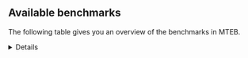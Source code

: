 ## Available benchmarks
The following table gives you an overview of the benchmarks in MTEB.

<details>

<!-- This allows the table to be autogenerated in the future: -->
<!-- BENCHMARKS TABLE START -->

| Name | Leaderboard name | # Tasks | Task Types | Domains | Languages |
|------|------------------|---------|------------|---------|-----------|
| [BEIR](https://arxiv.org/abs/2104.08663) | BEIR | 15 | Retrieval: 15 | [Written, Non-fiction, Reviews, Social, Government, Financial, Blog, Medical, Programming, Encyclopaedic, Web, Academic, News] | eng |
| [BEIR-NL](https://arxiv.org/abs/2412.08329) | BEIR-NL | 15 | Retrieval: 15 | [Written, Non-fiction, Medical, Encyclopaedic, Web, Academic] | nld |
| [BRIGHT](https://brightbenchmark.github.io/) | BRIGHT | 1 | Retrieval: 1 | [Written, Non-fiction] | eng |
| [BRIGHT (long)](https://brightbenchmark.github.io/) | BRIGHT (long) | 1 | Retrieval: 1 | [Written, Non-fiction] | eng |
| [BuiltBench(eng)](https://arxiv.org/abs/2411.12056) | BuiltBench(eng) | 4 | Clustering: 2, Retrieval: 1, Reranking: 1 | [Engineering, Written] | eng |
| [ChemTEB](https://arxiv.org/abs/2412.00532) | Chemical | 27 | BitextMining: 1, Classification: 17, Clustering: 2, PairClassification: 5, Retrieval: 2 | [Chemistry] | msa,deu,nld,eng,jpn,por,spa,ces,zho,hin,tur,kor,fra |
| [CoIR](https://github.com/CoIR-team/coir) | Code Information Retrieval | 10 | Retrieval: 10 | [Written, Programming] | ruby,eng,java,php,sql,c++,python,go,javascript |
| [CodeRAG](https://arxiv.org/abs/2406.14497) | CodeRAG | 4 | Reranking: 4 | [Programming] | python |
| [Encodechka](https://github.com/avidale/encodechka) | Encodechka | 7 | STS: 2, Classification: 4, PairClassification: 1 | [Written, Non-fiction, Fiction, Social, Government, News, Web] | rus |
| [FollowIR](https://arxiv.org/abs/2403.15246) | Instruction Following | 3 | InstructionRetrieval: 3 | [Written, News] | eng |
| [LongEmbed](https://arxiv.org/abs/2404.12096v2) | Long-context Retrieval | 6 | Retrieval: 6 | [Written, Non-fiction, Fiction, Blog, Spoken, Encyclopaedic, Academic] | eng |
| [MIEB(Img)](https://arxiv.org/abs/2504.10471) | Image only | 49 | Any2AnyRetrieval: 15, ImageClassification: 22, ImageClustering: 5, VisualSTS(eng): 5, VisualSTS(multi): 2 | [Written, Non-fiction, Reviews, Social, Scene, Blog, Medical, News, Encyclopaedic, Web, Spoken] | deu,nld,eng,por,ara,spa,cmn,rus,ita,pol,tur,kor,fra |
| [MIEB(Multilingual)](https://arxiv.org/abs/2504.10471) | Image-Text, Multilingual | 130 | ImageClassification: 22, ImageClustering: 5, ZeroShotClassification: 23, VisionCentricQA: 6, Compositionality: 7, VisualSTS(eng): 7, Any2AnyRetrieval: 45, DocumentUnderstanding: 10, Any2AnyMultilingualRetrieval: 3, VisualSTS(multi): 2 | [Written, Constructed, Non-fiction, Reviews, Social, Scene, Blog, Medical, News, Encyclopaedic, Web, Academic, Spoken] | eng,jpn,dan,heb,mri,bul,hrv,pol,ukr,swa,ind,vie,swe,hin,cmn,rus,fil,quz,hun,nld,ben,por,tha,tel,ron,ita,est,tur,kor,nor,ell,deu,ara,spa,ces,fin,zho,fra,fas |
| [MIEB(eng)](https://arxiv.org/abs/2504.10471) | Image-Text, English | 125 | ImageClassification: 22, ImageClustering: 5, ZeroShotClassification: 23, VisionCentricQA: 6, Compositionality: 7, VisualSTS(eng): 7, Any2AnyRetrieval: 45, DocumentUnderstanding: 10 | [Written, Constructed, Non-fiction, Reviews, Social, Scene, Blog, Medical, News, Encyclopaedic, Web, Academic, Spoken] | eng |
| [MIEB(lite)](https://arxiv.org/abs/2504.10471) | Image-Text, Lite | 51 | ImageClassification: 8, ImageClustering: 2, ZeroShotClassification: 7, VisionCentricQA: 5, Compositionality: 6, VisualSTS(eng): 2, VisualSTS(multi): 2, Any2AnyRetrieval: 11, DocumentUnderstanding: 6, Any2AnyMultilingualRetrieval: 2 | [Written, Non-fiction, Reviews, Social, Scene, Blog, Medical, News, Encyclopaedic, Web, Academic, Spoken] | eng,jpn,dan,heb,mri,bul,pol,hrv,ukr,swa,ind,vie,swe,hin,cmn,rus,fil,quz,zho,hun,nld,ben,por,tha,tel,ron,ita,est,tur,nor,deu,ell,ara,spa,ces,fin,kor,fra,fas |
| [MINERSBitextMining](https://arxiv.org/pdf/2406.07424) | MINERSBitextMining | 7 | BitextMining: 7 | [Reviews, Social, Written] | bug,csb,cym,slk,min,jpn,tam,ast,aze,tgl,arz,lfn,tuk,pol,arq,vie,glg,orv,swg,amh,nld,khm,tel,urd,slv,tur,lit,uzb,nno,dsb,nob,fao,oci,isl,mal,kor,fra,cha,epo,hrv,sqi,lat,ind,swe,ang,hin,srp,cmn,rus,swh,lvs,pes,gsw,mad,mhr,mui,ron,xho,kzj,ber,war,uig,ara,ces,yid,gla,hau,eng,dtp,pms,abs,heb,bbc,hsb,ukr,nds,bel,gle,max,kab,yor,sun,ban,kat,mar,hun,yue,jav,ceb,kaz,por,ita,bjn,cbk,wuu,pcm,deu,ell,spa,ace,fin,rej,cat,nov,dan,bul,bre,awa,bos,ile,kur,hye,ibo,cor,ido,bhp,ben,tha,pam,est,mon,eus,fry,mkd,afr,zsm,mak,tat,tzl,ina,nij,bew |
| MTEB(Code, v1) | Code | 12 | Retrieval: 12 | [Written, Programming] | ruby,typescript,swift,shell,eng,java,php,sql,c,scala,c++,rust,python,go,javascript |
| MTEB(Europe, v1) | European | 74 | BitextMining: 7, Classification: 21, Clustering: 8, Retrieval: 15, InstructionRetrieval: 3, MultilabelClassification: 2, PairClassification: 6, Reranking: 3, STS: 9 | [Reviews, Financial, Subtitles, Programming, Non-fiction, Spoken, Encyclopaedic, Constructed, Written, Blog, Medical, News, Web, Fiction, Social, Legal, Government, Academic, Religious] | slk,eng,dan,bul,pol,hrv,gle,swe,hun,nld,por,ron,ita,slv,est,eus,lit,deu,ell,nno,lav,spa,nob,ces,fao,isl,rom,mlt,fin,fra |
| MTEB(Indic, v1) | Indic | 23 | BitextMining: 4, Clustering: 1, Classification: 13, PairClassification: 1, Retrieval: 2, Reranking: 1, STS: 1 | [Written, Non-fiction, Constructed, Fiction, Social, Legal, Government, Reviews, Spoken, News, Encyclopaedic, Web, Religious] | nep,doi,eng,npi,tam,pus,gom,awa,mni,hin,kan,raj,mar,kas,bho,hne,boy,ben,san,mwr,asm,tel,urd,brx,ory,snd,gbm,mai,pan,mup,guj,bod,mal,bgc,sat |
| MTEB(Law, v1) | Legal | 8 | Retrieval: 8 | [Legal, Written] | zho,deu,eng |
| MTEB(Medical, v1) | Medical | 12 | Retrieval: 9, Clustering: 2, Reranking: 1 | [Written, Non-fiction, Government, Medical, Web, Academic] | eng,vie,ara,spa,zho,cmn,rus,pol,kor,fra |
| MTEB(Multilingual, v1) | Multilingual | 132 | BitextMining: 13, Classification: 43, Clustering: 17, Retrieval: 18, InstructionRetrieval: 3, MultilabelClassification: 5, PairClassification: 11, Reranking: 6, STS: 16 | [Reviews, Financial, Subtitles, Programming, Non-fiction, Entertainment, Spoken, Encyclopaedic, Constructed, Written, Blog, Medical, News, Web, Fiction, Social, Legal, Government, Academic, Religious] | bkx,taj,amo,slk,aoj,jpn,rkb,nnq,mgh,msc,wol,wuv,srm,ayr,mqj,pol,nhr,zam,mey,meu,bjz,ppo,mgc,eko,kea,div,mca,mir,snc,mbc,kbh,mkn,hub,khm,aom,gyr,tiw,srd,mkj,ydd,nko,hlt,aii,cwe,kek,spl,abx,cth,are,caf,mal,knv,wnc,bea,cni,cha,nep,nbq,caa,glv,tav,tpt,cek,cco,pjt,bki,omw,swe,mau,bzj,umb,tbc,gdn,zpu,not,etr,quc,chq,amn,zos,azg,tos,qvn,acf,mad,asm,bgs,shi,kzj,mto,fuv,tso,ffm,kiw,ndj,kqf,war,lac,ptp,agr,sus,mup,gla,bvr,agu,ton,bod,kwf,nca,tku,dov,nin,doi,ilo,kyq,ots,pls,tgp,wed,cjk,row,llg,hix,roo,tpi,ltg,poe,ukr,nus,pus,spm,iws,wrk,bon,sue,kir,max,spy,buk,box,met,run,wnu,meq,ter,xbi,jac,zpl,yue,mna,snp,snx,qxo,gun,bus,ceb,lif,nys,pah,qvz,pon,wuu,lbk,urb,ycn,gbm,ltz,awk,cap,sny,tsn,shp,miz,gam,qvs,crn,toc,ven,usa,mpj,soy,cux,zac,kne,knf,aey,ino,uvl,okv,clu,mie,mic,ubu,aly,qvh,sri,yaq,tof,sbe,apn,myk,ghs,cpb,bem,nch,gub,bho,ibo,nhi,pbt,ido,nyu,avt,dah,bhp,mpx,sag,mqb,auy,gym,tfr,stp,pir,lcm,ary,ixl,khk,nor,tat,mak,acr,anv,ina,cot,lij,yuw,sat,med,yon,kyc,otm,ncj,bug,cym,fuc,zpm,trc,apz,tcs,wim,xon,mit,tuk,ikk,chk,jni,amk,dgc,sbs,agd,vie,khz,mni,for,tim,krc,nab,nou,aka,atb,enq,acu,sna,hne,gum,muy,ood,nld,naf,daa,bhl,dif,ebk,urd,bam,slv,wap,dji,xnn,acq,mco,msm,txu,yre,awx,kje,lid,cbu,ncl,rmy,tdt,yva,gaz,isl,nob,ctu,oci,als,kbm,zho,nqo,agm,aai,gaw,alp,nuy,bvd,bss,zul,epo,nss,knc,zca,bsn,ksd,rai,xtm,zpz,hrv,beu,gom,snn,maz,mkl,sps,wsk,heg,hin,cmn,hch,ngu,bmk,nhe,rus,swh,bhg,pes,tca,fuf,maj,huv,ntp,zyp,geb,chv,mxq,cop,nya,mui,hns,iou,mzz,mvn,zaa,pma,fuh,kam,zab,bba,tyv,bch,atg,ces,gof,pao,anh,seh,spp,ssg,klt,mek,fas,glk,nlg,pms,bkd,qul,kdc,hsb,amm,mux,nfa,bps,gwi,yle,uri,chf,knj,fur,xsi,aia,agn,kpw,sun,sco,mpt,atd,beo,rro,kas,zpo,cax,wiv,wro,mmx,guh,jav,mcf,twi,blz,att,ory,alq,ita,bjn,cbk,amf,hus,ikw,vid,bef,kew,ulk,pcm,nif,kvn,hvn,kpj,mle,cuc,gui,hmo,tnc,mlt,gmv,mti,khs,zaj,yka,mlg,msb,boj,tac,nov,ctp,kmh,xtd,dob,cbs,bsj,tbz,kgf,bre,bpr,sgb,urw,aeb,msa,qup,gux,kdl,ile,dgz,far,mee,mig,mwe,blw,tet,mcr,ubr,pad,amu,xed,ata,sot,kpg,cpu,kos,gvn,kpx,emp,tha,wos,nop,azb,pam,mon,bjp,dwr,eri,mwp,mxp,otq,tke,tzl,nii,nij,dop,kwi,kik,quf,cnt,zpq,gah,csb,bgt,bdd,dzo,azz,kbq,smk,zaw,qve,ast,ziw,tgl,arz,cab,kud,nak,rug,lfn,agg,arp,grc,jiv,taw,ape,arn,bjk,lbb,nde,hbo,glg,ong,dwy,kan,swg,kwj,cac,kqc,prs,tum,mbl,bmr,ztq,top,kkl,tel,kpf,mcp,chd,cle,opm,myw,vmy,kaq,myy,sey,chz,cso,inb,adz,lin,kmg,zar,ame,big,npl,nno,srn,sim,aoi,qxh,svk,tnk,apb,azj,ote,kyg,yrb,tir,ewe,wat,aon,tvk,viv,lim,cbv,mbj,mlh,kqw,mcb,jao,mgw,qvc,swp,kto,vec,pap,zpc,lvs,bnp,kyz,ntu,tnn,poy,lgl,mhr,ron,plu,cya,qwh,ber,bao,rop,apw,bkq,ttc,tzj,kmk,luo,rgu,pan,agt,shn,pri,ign,haw,aaz,tod,ars,rom,dyu,hau,arb,dhg,hat,mbt,zao,hmn,dtp,ded,abs,heb,yad,arl,bbc,myu,mya,tuf,nds,apu,nwi,sgz,bel,tlf,gle,urt,swa,kab,tzo,yap,kbc,yor,mib,esk,ipi,jvn,mar,bmu,rwo,csy,mil,cut,por,mwr,kyf,cav,mio,crh,lus,cui,qub,zat,sab,isn,taq,smo,ell,tmd,amx,auc,lav,ksj,kmb,ace,guj,tzm,fin,rej,shj,cat,prf,dan,reg,bmh,tee,lua,too,cub,ksr,bqc,qvw,xla,mox,pag,nhu,kur,kup,yss,tif,tiy,cor,mam,uli,uzn,abt,bzd,kac,mcq,pwg,gfk,ake,kiz,sin,yut,est,mxb,tew,eus,bjv,cjv,zsm,aau,cbt,ssx,huu,mps,obo,gvf,tah,bgc,szl,kpr,tna,bco,boa,sah,yby,kgp,srq,mop,wbi,kin,kon,min,fue,npi,tam,aze,tcz,grn,orm,tpa,rmc,arq,gng,nsn,faa,yml,amp,tuo,cnl,waj,orv,upv,jae,tpz,quy,wer,hot,hop,zas,cjo,amh,boy,tgk,mva,klv,toj,san,zav,dgr,bqp,brx,mav,cme,yal,yuj,snd,ssw,tur,lit,ons,pio,piu,uzb,cao,kue,kkc,dsb,fao,fon,lww,nhg,udu,zad,nna,mpm,bbb,kor,fra,yaa,mxt,leu,byx,wrs,cbr,mdy,lao,lug,zpv,nhy,poh,nho,sqi,cpa,noa,lat,otn,ind,bbr,ang,nas,qvm,zga,zty,srp,aui,ckb,kjs,fil,msy,acm,gvs,ktm,ntj,gsw,kde,emi,aby,mlp,mbb,pib,apr,kbp,awb,xho,tsw,suz,poi,gvc,amr,cak,som,wmw,cuk,kvg,uig,ese,wmt,mai,kqa,gul,gai,ara,yid,ura,tbo,uvh,ptu,plt,ruf,maq,ian,ajp,pab,kmr,eng,quh,byr,gup,zsr,nvm,usp,hla,cof,wiu,mpp,mph,hto,cta,maa,mcd,ban,hui,cpy,msk,mbs,tuc,zlm,hun,kat,lmo,cbi,tnp,nso,ssd,tue,kql,cbc,car,apc,tbf,kaz,lex,sxb,bsp,kgk,mhl,sua,tgo,deu,sbk,imo,kmo,zap,gnn,spa,zai,guo,cmo,txq,bak,kmu,gnw,wbp,fai,aer,djk,mbh,mih,mjc,aso,tte,bjr,mri,ndg,fij,bul,mos,ngp,kwd,mmo,sll,awa,cgc,bos,aak,sja,scn,hye,wln,dww,mwf,raj,ken,gdr,jic,dad,xav,ben,qxn,kze,ncu,bxh,bzh,soq,fry,mks,mkd,djr,afr,dik,zia,kms,mag,mwc,nhw,wal,jid,tbg,con,bew,cpc,crx |
| [MTEB(Scandinavian, v1)](https://kennethenevoldsen.github.io/scandinavian-embedding-benchmark/) | Scandinavian | 28 | BitextMining: 2, Classification: 13, Retrieval: 7, Clustering: 6 | [Written, Non-fiction, Legal, Social, Fiction, Reviews, Government, Blog, Spoken, News, Encyclopaedic, Web] | nno,swe,dan,nob,fao,isl |
| [MTEB(cmn, v1)](https://github.com/FlagOpen/FlagEmbedding/tree/master/research/C_MTEB) | Chinese | 32 | Retrieval: 8, Reranking: 4, PairClassification: 2, Clustering: 4, STS: 7, Classification: 7 | [Written, Non-fiction, Entertainment, Government, Financial, Medical, Academic] | cmn |
| [MTEB(deu, v1)](https://arxiv.org/html/2401.02709v1) | German | 19 | Classification: 6, Clustering: 4, PairClassification: 2, Reranking: 1, Retrieval: 4, STS: 2 | [Written, Non-fiction, Reviews, Legal, Spoken, News, Encyclopaedic, Web] | deu |
| MTEB(eng, v1) | English Legacy | 56 | Classification: 12, Retrieval: 15, Clustering: 11, Reranking: 4, STS: 10, PairClassification: 3, Summarization: 1 | [Written, Non-fiction, Reviews, Social, Government, Financial, Blog, Medical, Programming, Encyclopaedic, Web, Academic, Spoken, News] | eng |
| MTEB(eng, v2) | English | 41 | Retrieval: 10, Clustering: 8, Reranking: 2, STS: 9, Classification: 8, PairClassification: 3, Summarization: 1 | [Written, Non-fiction, Reviews, Social, Financial, Blog, Medical, Programming, Encyclopaedic, Web, Academic, Spoken, News] | eng |
| MTEB(fas, beta) | Farsi (BETA) | 60 | Classification: 18, Clustering: 5, PairClassification: 8, Reranking: 2, Retrieval: 21, STS: 3, BitextMining: 3 | [Written, Reviews, Social, Blog, Spoken, News, Encyclopaedic, Web, Academic, Medical, Religious] | fas |
| [MTEB(fra, v1)](https://arxiv.org/abs/2405.20468) | French | 25 | Classification: 6, Clustering: 7, PairClassification: 1, Reranking: 2, Retrieval: 5, STS: 3, Summarization: 1 | [Written, Non-fiction, Reviews, Legal, Social, Spoken, News, Encyclopaedic, Web, Academic] | fra,eng |
| [MTEB(jpn, v1)](https://github.com/sbintuitions/JMTEB) | Japanese | 16 | Clustering: 2, Classification: 4, STS: 2, PairClassification: 1, Retrieval: 6, Reranking: 1 | [Written, Non-fiction, Reviews, Spoken, News, Encyclopaedic, Web, Academic] | jpn |
| MTEB(kor, v1) | Korean | 6 | Classification: 1, Reranking: 1, Retrieval: 2, STS: 2 | [Written, Reviews, Spoken, News, Encyclopaedic, Web] | kor |
| [MTEB(pol, v1)](https://arxiv.org/abs/2405.10138) | Polish | 17 | Classification: 7, Clustering: 3, PairClassification: 4, STS: 3 | [Written, Non-fiction, Reviews, Social, Legal, Fiction, Spoken, News, Web, Academic] | pol |
| [MTEB(rus, v1)](https://aclanthology.org/2023.eacl-main.148/) | Russian | 23 | Classification: 9, Clustering: 3, MultilabelClassification: 2, PairClassification: 1, Reranking: 2, Retrieval: 3, STS: 3 | [Written, Reviews, Social, Blog, Spoken, News, Encyclopaedic, Web, Academic] | rus |
| [NanoBEIR](https://huggingface.co/collections/zeta-alpha-ai/nanobeir-66e1a0af21dfd93e620cd9f6) | NanoBEIR | 13 | Retrieval: 13 | [Written, Non-fiction, Social, Medical, News, Encyclopaedic, Web, Academic] | eng |
| [RAR-b](https://arxiv.org/abs/2404.06347) | Reasoning retrieval | 17 | Retrieval: 17 | [Written, Programming, Encyclopaedic] | eng |

<!-- BENCHMARKS TABLE END -->
